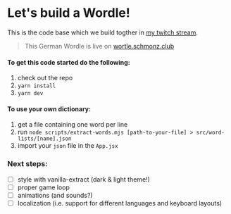 # Let's build a Wordle!

This is the code base which we build togther in [my twitch stream](https://www.twitch.tv/d40b_codes).

> This German Wordle is live on [wortle.schmonz.club](https://wortle.schmonz.club)

#### To get this code started do the following:

1. check out the repo
2. `yarn install`
3. `yarn dev`

#### To use your own dictionary:

1. get a file containing one word per line
2. run `node scripts/extract-words.mjs [path-to-your-file] > src/word-lists/[name].json`
3. import your `json` file in the `App.jsx`

### Next steps:

- [ ] style with vanilla-extract (dark & light theme!)
- [ ] proper game loop
- [ ] animations (and sounds?)
- [ ] localization (i.e. support for different languages and keyboard layouts)
